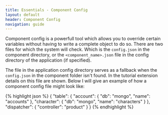 ```yaml
---
title: Essentials - Component Config
layout: default
header: Component Config
navigation: guide
---
```


Component config is a powerfull tool which allows you to override certain variables without having to write a complete object to do so.
There are two files for which the system will check. Which is the ```config.json``` in the component directory,
or the ```<component_name>.json``` file in the config directory of the application (if specified).

The file in the application config directory serves as a fallback when the ```config.json``` in the component folder isn't found.
In the tutorial extension details on this file are shown.
Below I will give an example of how a component config file might look like:

{% highlight json %}
{
    "table": {
        "account": {
            "db": "mongo",
            "name": "accounts"
        },
        "character": {
            "db": "mongo",
            "name": "characters"
        }
    },
    "dispatcher": {
        "controller": "product"
    }
}
{% endhighlight %}